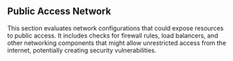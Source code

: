 ## Public Access Network

This section evaluates network configurations that could expose resources to public access. It includes checks for firewall rules, load balancers, and other networking components that might allow unrestricted access from the internet, potentially creating security vulnerabilities. 